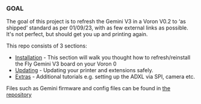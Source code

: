 ### GOAL
The goal of this project is to refresh the Gemini V3 in a Voron V0.2 to ‘as shipped’ standard as per 01/09/23, with as few external links as possible. It's not perfect, but should get you up and printing again.

This repo consists of 3 sections:

- [Installation](installation.md) - This section will walk you thought how to refresh/reinstall the Fly Gemini V3 board on your Voron 0
- [Updating](updating.md) - Updating your printer and extensions safely.
- [Extras](extras.md) - Additional tutorials e.g. setting up the ADXL via SPI, camera etc.

Files such as Gemini firmware and config files can be found in [the repository](https://github.com/Jjarrard/Gemini-V3-Flash-Voron-V0)

